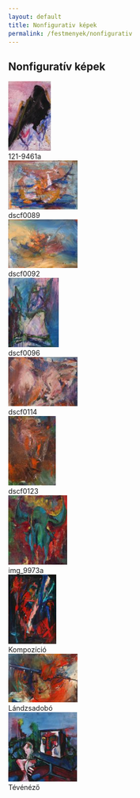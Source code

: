 ```yaml
---
layout: default
title: Nonfigurativ képek
permalink: /festmenyek/nonfigurativ
---
```


<script>
	window.addEvent("domready", function () {
		new boxplus($$("a.phocagallerycboxplus"),{"theme":"darkrounded","autocenter":1,"autofit":1,"slideshow":4000,"loop":0,"captions":"bottom","thumbs":"inside","width":680,"height":531,"duration":250,"transition":"quad","contextmenu":1, phocamethod:1});
		new boxplus($$("a.phocagallerycboxplusi"),{"theme":"darkrounded","autocenter":1,"autofit":1,"slideshow":4000,"loop":0,"captions":"bottom","thumbs":"hide","width":680,"height":531,"duration":250,"transition":"quad","contextmenu":1, phocamethod:1});
		new boxplus($$("a.phocagallerycboxpluso"),{"theme":"darkrounded","autocenter":1,"autofit": false,"slideshow": false,"loop":false,"captions":"none","thumbs":"hide","width":680,"height":531,"duration":0,"transition":"linear","contextmenu":false, phocamethod:2});
	});
</script>

<div class="art-layout-cell art-content">
    <article class="art-post">
		<div class="art-postcontent clearfix">
			<div id="phocagallery" class="pg-category-view pg-cv">
				<div class="page-header">
					<h1>Nonfiguratív képek</h1>
				</div>
				<div id="pg-icons"></div>
				<div style="clear:both"></div>
				<div id="pg-msnr-container"></div>
				<div class="pg-cv-box item">
					<div class="pg-cv-box-img pg-box1">
						<div class="pg-box2">
							<div class="pg-box3">
								<a class="phocagallerycboxplus" title="121-9461a" href="images/festmenyek/nonfigurativ/thumbs/phoca_thumb_l_121-9461a.jpg" rel="phocagallerycboxplus">
									<img src="images/festmenyek/nonfigurativ/thumbs/phoca_thumb_m_121-9461a.jpg" alt="" class="pg-image">
								</a>
							</div>
						</div>
					</div>
					<div class="pg-cv-name">121-9461a</div>
				</div>
				<div class="pg-cv-box item">
					<div class="pg-cv-box-img pg-box1">
						<div class="pg-box2">
							<div class="pg-box3">
								<a class="phocagallerycboxplus" title="dscf0089" href="images/festmenyek/nonfigurativ/thumbs/phoca_thumb_l_dscf0089.jpg" rel="phocagallerycboxplus">
									<img src="images/festmenyek/nonfigurativ/thumbs/phoca_thumb_m_dscf0089.jpg" alt="" class="pg-image">
								</a>
							</div>
						</div>
					</div>
					<div class="pg-cv-name">dscf0089</div>
				</div>
				<div class="pg-cv-box item">
					<div class="pg-cv-box-img pg-box1">
						<div class="pg-box2">
							<div class="pg-box3">
								<a class="phocagallerycboxplus" title="dscf0092" href="images/festmenyek/nonfigurativ/thumbs/phoca_thumb_l_dscf0092.jpg" rel="phocagallerycboxplus">
									<img src="images/festmenyek/nonfigurativ/thumbs/phoca_thumb_m_dscf0092.jpg" alt="" class="pg-image">
								</a>
							</div>
						</div>
					</div>
					<div class="pg-cv-name">dscf0092</div>
				</div>
				<div class="pg-cv-box item">
					<div class="pg-cv-box-img pg-box1">
						<div class="pg-box2">
							<div class="pg-box3">
								<a class="phocagallerycboxplus" title="dscf0096" href="images/festmenyek/nonfigurativ/thumbs/phoca_thumb_l_dscf0096.jpg" rel="phocagallerycboxplus">
									<img src="images/festmenyek/nonfigurativ/thumbs/phoca_thumb_m_dscf0096.jpg" alt="" class="pg-image">
								</a>
							</div>
						</div>
					</div>
					<div class="pg-cv-name">dscf0096</div>
				</div>
				<div class="pg-cv-box item">
					<div class="pg-cv-box-img pg-box1">
						<div class="pg-box2">
							<div class="pg-box3">
								<a class="phocagallerycboxplus" title="dscf0114" href="images/festmenyek/nonfigurativ/thumbs/phoca_thumb_l_dscf0114.jpg" rel="phocagallerycboxplus">
									<img src="images/festmenyek/nonfigurativ/thumbs/phoca_thumb_m_dscf0114.jpg" alt="" class="pg-image">
								</a>
							</div>
						</div>
					</div>
					<div class="pg-cv-name">dscf0114</div>
				</div>
				<div class="pg-cv-box item">
					<div class="pg-cv-box-img pg-box1">
						<div class="pg-box2">
							<div class="pg-box3">
								<a class="phocagallerycboxplus" title="dscf0123" href="images/festmenyek/nonfigurativ/thumbs/phoca_thumb_l_dscf0123.jpg" rel="phocagallerycboxplus">
									<img src="images/festmenyek/nonfigurativ/thumbs/phoca_thumb_m_dscf0123.jpg" alt="" class="pg-image">
								</a>
							</div>
						</div>
					</div>
					<div class="pg-cv-name">dscf0123</div>
				</div>
				<div class="pg-cv-box item">
					<div class="pg-cv-box-img pg-box1">
						<div class="pg-box2">
							<div class="pg-box3">
								<a class="phocagallerycboxplus" title="img_9973a" href="images/festmenyek/nonfigurativ/thumbs/phoca_thumb_l_img_9973a.jpg" rel="phocagallerycboxplus">
									<img src="images/festmenyek/nonfigurativ/thumbs/phoca_thumb_m_img_9973a.jpg" alt="" class="pg-image">
								</a>
							</div>
						</div>
					</div>
					<div class="pg-cv-name">img_9973a</div>
				</div>
				<div class="pg-cv-box item">
					<div class="pg-cv-box-img pg-box1">
						<div class="pg-box2">
							<div class="pg-box3">
								<a class="phocagallerycboxplus" title="Kompozíció" href="images/festmenyek/nonfigurativ/thumbs/phoca_thumb_l_kompozci%2031-9465a.jpg" rel="phocagallerycboxplus">
									<img src="images/festmenyek/nonfigurativ/thumbs/phoca_thumb_m_kompozci%2031-9465a.jpg" alt="" class="pg-image">
								</a>
							</div>
						</div>
					</div>
					<div class="pg-cv-name">Kompozíció</div>
				</div>
				<div class="pg-cv-box item">
					<div class="pg-cv-box-img pg-box1">
						<div class="pg-box2">
							<div class="pg-box3">
								<a class="phocagallerycboxplus" title="Lándzsadobó" href="images/festmenyek/nonfigurativ/thumbs/phoca_thumb_l_lndzsadob%2021-9453a.jpg" rel="phocagallerycboxplus">
									<img src="images/festmenyek/nonfigurativ/thumbs/phoca_thumb_m_lndzsadob%2021-9453a.jpg" alt="" class="pg-image">
								</a>
							</div>
						</div>
					</div>
					<div class="pg-cv-name">Lándzsadobó</div>
				</div>
				<div class="pg-cv-box item">
					<div class="pg-cv-box-img pg-box1">
						<div class="pg-box2">
							<div class="pg-box3">
								<a class="phocagallerycboxplus" title="Tévénéző" href="images/festmenyek/nonfigurativ/thumbs/phoca_thumb_l_tv%20nz%2091-9464a.jpg" rel="phocagallerycboxplus">
									<img src="images/festmenyek/nonfigurativ/thumbs/phoca_thumb_m_tv%20nz%2091-9464a.jpg" alt="" class="pg-image">
								</a>
							</div>
						</div>
					</div>
					<div class="pg-cv-name">Tévénéző</div></div>
				</div>
			</div>
		</div>
    </article>
</div>

